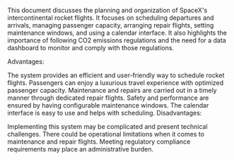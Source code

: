 This document discusses the planning and organization of SpaceX's intercontinental rocket flights. It focuses on scheduling departures and arrivals, managing passenger capacity, arranging repair flights, setting maintenance windows, and using a calendar interface. It also highlights the importance of following CO2 emissions regulations and the need for a data dashboard to monitor and comply with those regulations.

Advantages:

The system provides an efficient and user-friendly way to schedule rocket flights.
Passengers can enjoy a luxurious travel experience with optimized passenger capacity.
Maintenance and repairs are carried out in a timely manner through dedicated repair flights.
Safety and performance are ensured by having configurable maintenance windows.
The calendar interface is easy to use and helps with scheduling.
Disadvantages:

Implementing this system may be complicated and present technical challenges.
There could be operational limitations when it comes to maintenance and repair flights.
Meeting regulatory compliance requirements may place an administrative burden.